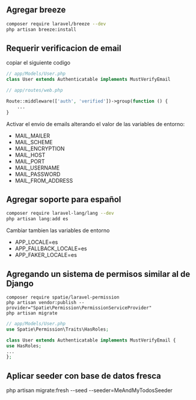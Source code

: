 ## Agregar breeze

```bash
composer require laravel/breeze --dev
php artisan breeze:install
```
## Requerir verificacion de email

copiar el siguiente codigo
```php
// app/Models/User.php
class User extends Authenticatable implements MustVerifyEmail

// app/routes/web.php

Route::middleware(['auth', 'verified'])->group(function () {
    ...
}
```

Activar el envio de emails alterando el valor de las variables de entorno:

- MAIL_MAILER
- MAIL_SCHEME
- MAIL_ENCRYPTION
- MAIL_HOST
- MAIL_PORT
- MAIL_USERNAME
- MAIL_PASSWORD
- MAIL_FROM_ADDRESS

## Agregar soporte para español

```bash
composer require laravel-lang/lang --dev
php artisan lang:add es
```

Cambiar tambien las variables de entorno

- APP_LOCALE=es
- APP_FALLBACK_LOCALE=es
- APP_FAKER_LOCALE=es

## Agregando un sistema de permisos similar al de Django
```
composer require spatie/laravel-permission
php artisan vendor:publish --provider="Spatie\Permission\PermissionServiceProvider"
php artisan migrate
```

```php
// app/Models/User.php
use Spatie\Permission\Traits\HasRoles;

class User extends Authenticatable implements MustVerifyEmail {
use HasRoles;
...
};
```

## Aplicar seeder con base de datos fresca

php artisan migrate:fresh --seed --seeder=MeAndMyTodosSeeder